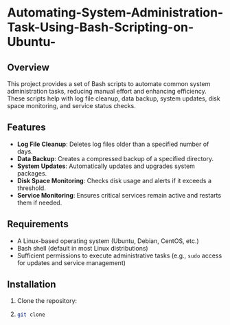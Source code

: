 # Automating-System-Administration-Task-Using-Bash-Scripting-on-Ubuntu-

## Overview
This project provides a set of Bash scripts to automate common system administration tasks, reducing manual effort and enhancing efficiency. These scripts help with log file cleanup, data backup, system updates, disk space monitoring, and service status checks.

## Features
- **Log File Cleanup**: Deletes log files older than a specified number of days.
- **Data Backup**: Creates a compressed backup of a specified directory.
- **System Updates**: Automatically updates and upgrades system packages.
- **Disk Space Monitoring**: Checks disk usage and alerts if it exceeds a threshold.
- **Service Monitoring**: Ensures critical services remain active and restarts them if needed.

## Requirements
- A Linux-based operating system (Ubuntu, Debian, CentOS, etc.)
- Bash shell (default in most Linux distributions)
- Sufficient permissions to execute administrative tasks (e.g., `sudo` access for updates and service management)

## Installation
1. Clone the repository:
2. ```bash
   git clone 
